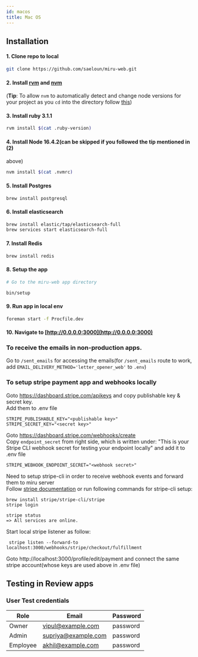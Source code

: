 ```yaml
---
id: macos
title: Mac OS
---
```


## Installation

#### 1. Clone repo to local

```bash
git clone https://github.com/saeloun/miru-web.git
```

#### 2. Install [rvm](https://rvm.io/) and [nvm](https://github.com/nvm-sh/nvm#installing-and-updating)

(**Tip**: To allow `nvm` to automatically detect and change node versions for
your project as you `cd` into the directory follow
[this](https://github.com/nvm-sh/nvm#deeper-shell-integration))

#### 3. Install ruby 3.1.1

```bash
rvm install $(cat .ruby-version)
```

#### 4. Install Node 16.4.2(can be skipped if you followed the tip mentioned in (2)

above)

```bash
nvm install $(cat .nvmrc)
```

#### 5. Install Postgres

```bash
brew install postgresql
```

#### 6. Install elasticsearch

```bash
brew install elastic/tap/elasticsearch-full
brew services start elasticsearch-full
```

#### 7. Install Redis

```bash
brew install redis
```

#### 8. Setup the app

```bash
# Go to the miru-web app directory

bin/setup
```

#### 9. Run app in local env

```bash
foreman start -f Procfile.dev
```

#### 10. Navigate to [http://0.0.0.0:3000](http://0.0.0.0:3000)

### To receive the emails in non-production apps.

Go to `/sent_emails` for accessing the emails(for `/sent_emails` route to work,
add `EMAIL_DELIVERY_METHOD='letter_opener_web'` to `.env`)

### To setup stripe payment app and webhooks locally
Goto https://dashboard.stripe.com/apikeys and copy publishable key & secret key.
<br/>
Add them to .env file
```
STRIPE_PUBLISHABLE_KEY="<publishable key>"
STRIPE_SECRET_KEY="<secret key>"
```

Goto https://dashboard.stripe.com/webhooks/create
<br/>
Copy `endpoint_secret` from right side, which is written under: "This is your Stripe CLI webhook secret for testing your endpoint locally" and add it to .env file
```
STRIPE_WEBHOOK_ENDPOINT_SECRET="<webhook secret>"
```

Need to setup stripe-cli in order to receive webhook events and forward them to miru server
<br/>
Follow [stripe documentation](https://stripe.com/docs/payments/checkout/fulfill-orders) or run following commands for stripe-cli setup:
```
brew install stripe/stripe-cli/stripe
stripe login

stripe status
=> All services are online.
```

Start local stripe listener as follow:
```
 stripe listen --forward-to localhost:3000/webhooks/stripe/checkout/fulfillment
```

Goto http://localhost:3000/profile/edit/payment and connect the same stripe account(whose keys are used above in .env file)


## Testing in Review apps

### User Test credentials

| Role     | Email               | Password |
| -------- | ------------------- | -------- |
| Owner    | vipul@example.com   | password |
| Admin    | supriya@example.com | password |
| Employee | akhil@example.com   | password |
